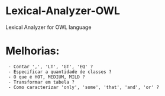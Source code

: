 # Lexical-Analyzer-OWL
Lexical Analyzer for OWL language


# Melhorias:
     - Contar ',', 'LT', 'GT', 'EQ' ?
     - Especificar a quantidade de classes ?
     - O que é HOT, MEDIUM, MILD ?
     - Transformar em tabela ?
     - Como caracterizar 'only', 'some', 'that', 'and', 'or' ?